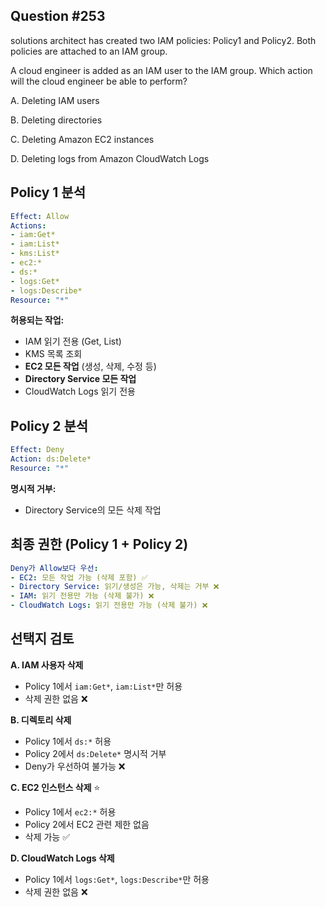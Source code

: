 ## Question #253
 solutions architect has created two IAM policies: Policy1 and Policy2. Both policies are attached to an IAM group.





A cloud engineer is added as an IAM user to the IAM group. Which action will the cloud engineer be able to perform?

A. Deleting IAM users

B. Deleting directories

C. Deleting Amazon EC2 instances

D. Deleting logs from Amazon CloudWatch Logs

## Policy 1 분석

```yaml
Effect: Allow
Actions:
- iam:Get*
- iam:List*
- kms:List*
- ec2:*
- ds:*
- logs:Get*
- logs:Describe*
Resource: "*"
```

**허용되는 작업:**
- IAM 읽기 전용 (Get, List)
- KMS 목록 조회
- **EC2 모든 작업** (생성, 삭제, 수정 등)
- **Directory Service 모든 작업**
- CloudWatch Logs 읽기 전용

## Policy 2 분석

```yaml
Effect: Deny
Action: ds:Delete*
Resource: "*"
```

**명시적 거부:**
- Directory Service의 모든 삭제 작업

## 최종 권한 (Policy 1 + Policy 2)

```yaml
Deny가 Allow보다 우선:
- EC2: 모든 작업 가능 (삭제 포함) ✅
- Directory Service: 읽기/생성은 가능, 삭제는 거부 ❌
- IAM: 읽기 전용만 가능 (삭제 불가) ❌
- CloudWatch Logs: 읽기 전용만 가능 (삭제 불가) ❌
```

## 선택지 검토

**A. IAM 사용자 삭제**
- Policy 1에서 `iam:Get*`, `iam:List*`만 허용
- 삭제 권한 없음 ❌

**B. 디렉토리 삭제**
- Policy 1에서 `ds:*` 허용
- Policy 2에서 `ds:Delete*` 명시적 거부
- Deny가 우선하여 불가능 ❌

**C. EC2 인스턴스 삭제** ⭐
- Policy 1에서 `ec2:*` 허용
- Policy 2에서 EC2 관련 제한 없음
- 삭제 가능 ✅

**D. CloudWatch Logs 삭제**
- Policy 1에서 `logs:Get*`, `logs:Describe*`만 허용
- 삭제 권한 없음 ❌
